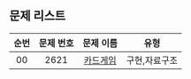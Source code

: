 ## 문제 리스트

|          순번          |       문제 번호         |        문제 이름         |        유형         |
| :-----: | :-----: | :-----: | :-----: | 
| 00 | 2621 | <a href="https://www.acmicpc.net/problem/2621">카드게임</a> | 구현,자료구조 |